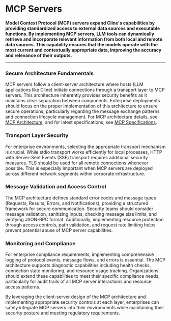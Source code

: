 # MCP Servers

**Model Context Protocol (MCP) servers expand Cline's capabilities by providing standardized access to external data sources and executable functions. By implementing MCP servers, LLM tools can dynamically retrieve and incorporate relevant information from both local and remote data sources. This capability ensures that the models operate with the most current and contextually appropriate data, improving the accuracy and relevance of their outputs.**

***

### Secure Architecture Fundamentals

MCP servers follow a client-server architecture where hosts (LLM applications like Cline) initiate connections through a transport layer to MCP servers. This architecture inherently provides security benefits as it maintains clear separation between components. Enterprise deployments should focus on the proper implementation of this architecture to ensure secure operations, particularly regarding the message exchange patterns and connection lifecycle management. For MCP architecture details, see [MCP Architecture](https://modelcontextprotocol.io/docs/concepts/architecture), and for latest specifications, see [MCP Specifications](https://spec.modelcontextprotocol.io/specification/2024-11-05/).&#x20;

### Transport Layer Security

For enterprise environments, selecting the appropriate transport mechanism is crucial. While stdio transport works efficiently for local processes, HTTP with Server-Sent Events (SSE) transport requires additional security measures. TLS should be used for all remote connections whenever possible. This is especially important when MCP servers are deployed across different network segments within corporate infrastructure.

### Message Validation and Access Control

The MCP architecture defines standard error codes and message types (Requests, Results, Errors, and Notifications), providing a structured framework for secure communication. Security teams should consider message validation, sanitizing inputs, checking message size limits, and verifying JSON-RPC format. Additionally, implementing resource protection through access controls, path validation, and request rate limiting helps prevent potential abuse of MCP server capabilities.

### Monitoring and Compliance

For enterprise compliance requirements, implementing comprehensive logging of protocol events, message flows, and errors is essential. The MCP architecture supports diagnostic capabilities including health checks, connection state monitoring, and resource usage tracking. Organizations should extend these capabilities to meet their specific compliance needs, particularly for audit trails of all MCP server interactions and resource access patterns.

By leveraging the client-server design of the MCP architecture and implementing appropriate security controls at each layer, enterprises can safely integrate MCP servers into their environments while maintaining their security posture and meeting regulatory requirements.
